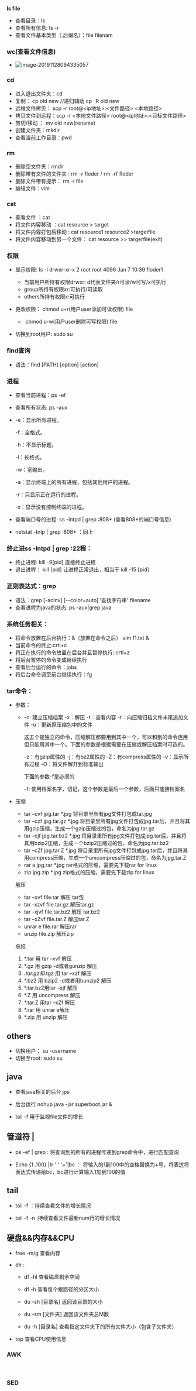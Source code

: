 **ls file** 

+ 查看目录：ls   
+ 查看所有信息: ls -r
+ 查看文件基本类型（.后缀名）：file filenam

### wc(查看文件信息)

+ ![image-20191128094335057](../../images/image-20191128094335057.png)

### cd
+ 进入退出文件夹：cd
+ 复制： cp old  new //递归辅助 cp -R old new 
+ 远程文件拷贝： scp   -r root@<ip地址>:<文件路径>   <本地路径>
+ 拷贝文件到远程：scp -r  <本地文件路径>   root@<ip地址>:<目标文件路径>
+ 剪切/移动 ： mv old new(rename)
+ 创建文件夹：mkdir
+ 查看当前工作目录：pwd

### rm

+ 删除空文件夹：rmdir
+ 删除带有文件的文件夹 : rm -r floder / rm -rf floder
+ 删除文件带有提示： rm -i file
+ 编辑文件：vim

### cat

+  查看文件 ：cat
+ 将文件内容移动 ：cat resource > target
+ 将文件内容打包后移动 : cat resource1 resource2 >targetfile
+ 将文件内容移动到另一个文件： cat  resource >> targerfile(exit)

### 权限

+ 显示权限: ls -l
  drwxr-xr-x 2 root root 4096 Jan  7 10:39 floder1
  + 当前用户所持有权限drwxr: d代表文件夹/r可读/w可写/x可执行
  + group所持有权限xr:可执行/可读取 
  + others所持有权限x:可执行   


+ 更改权限： chmod u+r(用户user添加可读权限)  file

  + ​	     chmod u-w(用户user删除可写权限)  file

+ 切换到root用户: sudo su

### find查询
+ 语法：find [PATH] [option] [action]



### 进程
+ 查看当前进程：ps -ef

+ 查看所有状态:  ps -aux

+ -e：显示所有进程。

  -f：全格式。

  -h：不显示标题。

  -l：长格式。

  -w：宽输出。

  -a：显示终端上的所有进程，包括其他用户的进程。

  -r：只显示正在运行的进程。

  -x：显示没有控制终端的进程。
  
+ 查看端口号的进程: ss -lntpd | grep :808*  (查看808*的端口号信息)

+ netstat -tnlp | grep :808* ：同上

### 终止进ss -lntpd | grep :22程：
+ 终止进程: kill -9[pid]    直接终止进程
+ 退出进程： kill  [pid]   让进程正常退出，相当于 kill -15  [pid]

### 正则表达式：grep
+ 语法：grep [-acinv] [--color=auto] '查找字符串' filename
+ 查看进程为java的状态: ps -aux|grep java


### 系统任务相关：
+ 将命令放置在后台执行：&（放置在命令之后） vim f1.txt &
+ 当前命令的终止:crtl+c
+ 将正在执行的命令放置在后台并且暂停执行::crtl+z
+ 将后台暂停的命令变成继续执行
+ 查看后台运行的命令：jobs
+ 将后台命令调至前台继续执行：fg

### tar命令：

+ 参数：

  + -c: 建立压缩档案
    -x：解压
    -t：查看内容
    -r：向压缩归档文件末尾追加文件
    -u：更新原压缩包中的文件

    这五个是独立的命令，压缩解压都要用到其中一个，可以和别的命令连用但只能用其中一个。下面的参数是根据需要在压缩或解压档案时可选的。

    -z：有gzip属性的
    -j：有bz2属性的
    -Z：有compress属性的
    -v：显示所有过程
    -O：将文件解开到标准输出

    下面的参数-f是必须的

    -f: 使用档案名字，切记，这个参数是最后一个参数，后面只能接档案名

+ 压缩

  - tar –cvf jpg.tar *.jpg  将目录里所有jpg文件打包成tar.jpg
  - tar –czf jpg.tar.gz *.jpg   将目录里所有jpg文件打包成jpg.tar后，并且将其用gzip压缩，生成一个gzip压缩过的包，命名为jpg.tar.gz
  - tar –cjf jpg.tar.bz2 *.jpg 将目录里所有jpg文件打包成jpg.tar后，并且将其用bzip2压缩，生成一个bzip2压缩过的包，命名为jpg.tar.bz2
  - tar –cZf jpg.tar.Z *.jpg   将目录里所有jpg文件打包成jpg.tar后，并且将其用compress压缩，生成一个umcompress压缩过的包，命名为jpg.tar.Z
  - rar a jpg.rar *.jpg rar格式的压缩，需要先下载rar for linux
  - zip jpg.zip *.jpg   zip格式的压缩，需要先下载zip for linux 

  解压

  - tar –xvf file.tar  解压 tar包
  - tar -xzvf file.tar.gz 解压tar.gz
  - tar -xjvf file.tar.bz2   解压 tar.bz2
  - tar –xZvf file.tar.Z   解压tar.Z
  - unrar e file.rar 解压rar
  - unzip file.zip 解压zip

  总结

  1. *.tar 用 tar –xvf 解压
  2. *.gz 用 gzip -d或者gunzip 解压
  3. *.tar.gz和*.tgz 用 tar –xzf 解压
  4. *.bz2 用 bzip2 -d或者用bunzip2 解压
  5. *.tar.bz2用tar –xjf 解压
  6. *.Z 用 uncompress 解压
  7. *.tar.Z 用tar –xZf 解压
  8. *.rar 用 unrar e解压
  9. *.zip 用 unzip 解压

## others
+ 切换用户： su -username
+ 切换至root: sudo su

## java

+ 查看java相关的后台 jps

+ 后台运行    nohup java -jar superboot.jar &

+ tail -f  用于监视file文件的增长

  
## 管道符 |

+ ps -ef | grep <args> : 将查询到的所有的进程传递到grep命令中，进行匹配查询

+ Echo {1..100} |tr ' ' '+'|bc  ： 将输入的1到100中的空格替换为+号，将表达将表达式传递给bc，bc进行计算输入1加到100的值

  

## tail

+ tail -f  <filename> ：持续查看文件的增长情况

+ tail -f -n <num> <filename> :持续查看文件最新num行的增长情况

  
  
  
## 硬盘\&\&内存&&CPU

+ free -m/g  查看内存

+ dh :

  + df -hl 查看磁盘剩余空间
  
  + df -h 查看每个根路径的分区大小
  
  + du -sh [目录名] 返回该目录的大小
  
  + du -sm [文件夹] 返回该文件夹总M数
  
  + du -h [目录名] 查看指定文件夹下的所有文件大小（包含子文件夹）
  
+ top  查看CPU使用信息
  
  
  
### AWK

​	

### SED






